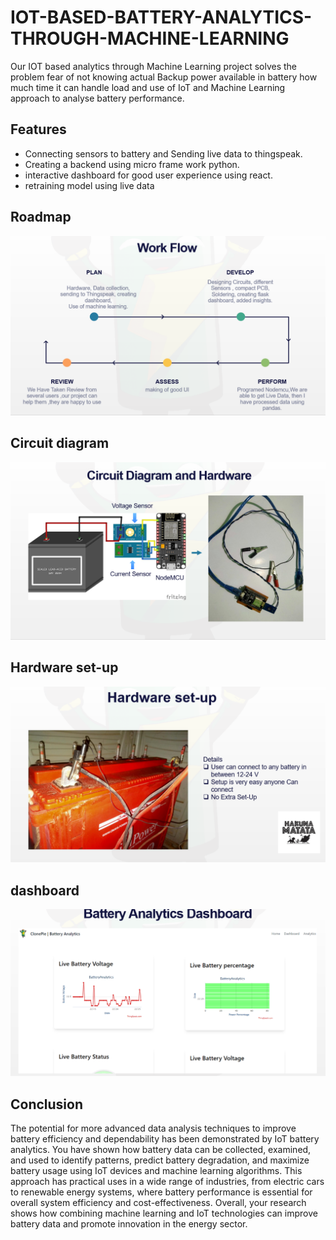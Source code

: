 
# IOT-BASED-BATTERY-ANALYTICS-THROUGH-MACHINE-LEARNING

Our IOT based analytics through Machine Learning  project solves the problem fear of not knowing actual Backup power available in battery how much time it can handle load and use of IoT and Machine  Learning approach  to analyse battery performance.



## Features

- Connecting sensors to battery and Sending live data to thingspeak.
- Creating a backend using micro frame work python. 
- interactive dashboard for good user experience using react.
- retraining model using live data


## Roadmap
![Work-flow](https://github.com/sibap865/IOT-BASED-BATTERY-ANALYTICS-THROUGH-MACHINE-LEARNING/blob/main/workflow%20of%20project.png)


## Circuit diagram
![Circuit diagram](https://github.com/sibap865/IOT-BASED-BATTERY-ANALYTICS-THROUGH-MACHINE-LEARNING/blob/main/Battery%20analytics%20circuit%20diagram.png)

## Hardware set-up

![Hardware set-up](https://github.com/sibap865/IOT-BASED-BATTERY-ANALYTICS-THROUGH-MACHINE-LEARNING/blob/main/Hardware%20setup.png)

## dashboard

![dashboard](https://github.com/sibap865/IOT-BASED-BATTERY-ANALYTICS-THROUGH-MACHINE-LEARNING/blob/main/battery%20dashboard.png)

## Conclusion
The potential for more advanced data analysis techniques to improve battery efficiency and dependability has been demonstrated by IoT battery analytics. You have shown how battery data can be collected, examined, and used to identify patterns, predict battery degradation, and maximize battery usage using IoT devices and machine learning algorithms. This approach has practical uses in a wide range of industries, from electric cars to renewable energy systems, where battery performance is essential for overall system efficiency and cost-effectiveness. Overall, your research shows how combining machine learning and IoT technologies can improve battery data and promote innovation in the energy sector.
